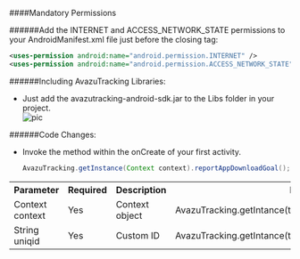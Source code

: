 ####Mandatory Permissions 

######Add the INTERNET and ACCESS_NETWORK_STATE permissions to your AndroidManifest.xml file just before the closing </manifest> tag:   

   ```xml
   <uses-permission android:name="android.permission.INTERNET" />      
   <uses-permission android:name="android.permission.ACCESS_NETWORK_STATE" />
   ```
    
######Including AvazuTracking Libraries:   
- Just add the avazutracking-android-sdk.jar to the Libs folder in your project.  
![pic](http://d.pcs.baidu.com/thumbnail/2360ff40f5e7c32e19b27ef8599193c4?fid=2050215414-250528-3840253792&time=1382334633&sign=FDTAR-DCb740ccc5511e5e8fedcff06b081203-lzK5Pv9IhlrLZN%2FpO75LvdWRoPw%3D&rt=sh&expires=8h&r=530730628&size=c710_u500&quality=100)
   
######Code Changes:  
- Invoke the method within the onCreate of your first activity.

   ```java
   AvazuTracking.getInstance(Context context).reportAppDownloadGoal();   
   ```
   
<table class="table table-bordered table-striped table-condensed">
 <tr>
  <th>Parameter</th>
  <th>Required</th>
  <th>Description</th>
  <th>Example</th>
 </tr>
 <tr>
  <td>Context context</td>
  <td>Yes</td>
  <td>Context object</td>
  <td>AvazuTracking.getIntance(this);</td>
 </tr>
 <tr>
  <td>String uniqid</td>
  <td>Yes</td>
  <td>Custom ID</td>
  <td>AvazuTracking.getIntance(this).reportAppDownLoadGoal("id");</td>
 </tr>
</table>

